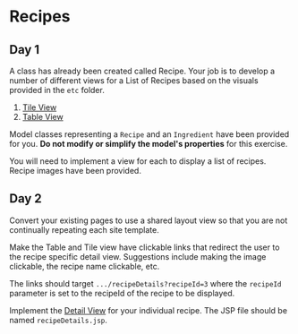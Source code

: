 # Recipes

## Day 1

A class has already been created called Recipe. Your job is to develop a number of different views for a List of Recipes based on the visuals provided in the `etc` folder.

1. [Tile View](etc/day1/recipe-tile.png)
2. [Table View](etc/day1/recipe-table.png)


Model classes representing a `Recipe` and an `Ingredient` have been provided for you. **Do not modify or simplify the model's properties**
for this exercise.

You will need to implement a view for each to display a list of recipes. Recipe images have been provided.


## Day 2

Convert your existing pages to use a shared layout view so that you are not continually repeating each site template.

Make the Table and Tile view have clickable links that redirect the user to the recipe specific detail view. Suggestions include making the image clickable, the recipe name clickable, etc. 

The links should target `.../recipeDetails?recipeId=3` where the `recipeId` parameter is set to the recipeId of the recipe to be displayed.

Implement the [Detail View](etc/day2/recipe-detail-pair.png) for your individual recipe. The JSP file should be named `recipeDetails.jsp`.

